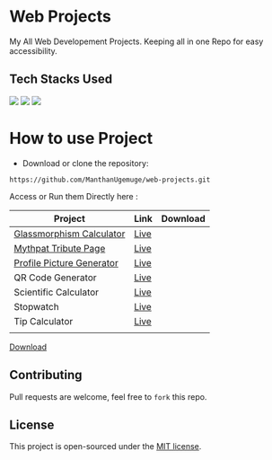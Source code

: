 # Web Projects
My All Web Developement Projects.
Keeping all in one Repo for easy accessibility. 

## Tech Stacks Used

<a target="_blank" href="https://www.w3schools.com/html/default.asp"><img src="https://img.shields.io/badge/html5%20-%23E34F26.svg?&style=for-the-badge&logo=html5&logoColor=white"></img></a>
<a target="_blank" href="https://www.w3schools.com/css/default.asp"><img src="https://img.shields.io/badge/css3%20-%231572B6.svg?&style=for-the-badge&logo=css3&logoColor=white"></img></a>
<a target="_blank" href="https://www.w3schools.com/js/default.asp"><img src="https://img.shields.io/badge/javascript%20-%23323330.svg?&style=for-the-badge&logo=javascript&logoColor=%23F7DF1E"></img></a>

# How to use Project 

- Download or clone the repository:

```
https://github.com/ManthanUgemuge/web-projects.git
```

Access or Run them Directly here :

|Project|Link|Download|
| ------------- | ------------- | ------------- |
|[Glassmorphism Calculator](https://github.com/ManthanUgemuge/Web-Projects/tree/main/glassmorphism-calculator)|[Live](https://manthanugemuge.github.io/web-projects/Glassmorphism%20Calculator/)||
|[Mythpat Tribute Page](https://github.com/ManthanUgemuge/Web-Projects/tree/main/Mythpat%20Tribute%20Page)|[Live](https://manthanugemuge.github.io/web-projects/Mythpat%20Tribute%20Page)||
|[Profile Picture Generator](https://github.com/ManthanUgemuge/Web-Projects/tree/main/Profile%20Picture%20Generator)|[Live](https://manthanugemuge.github.io/web-projects/Profile%20Picture%20Generator)||
|QR Code Generator|[Live](https://manthanugemuge.github.io/web-projects/QR%20Code%20Generator)||
|Scientific Calculator|[Live](https://manthanugemuge.github.io/web-projects/Scientific%20Calculator)||
|Stopwatch|[Live](https://manthanugemuge.github.io/web-projects/Stop%20Watch)||
|Tip Calculator|[Live](https://manthanugemuge.github.io/web-projects/Tip%20Calculator)||
||||


[Download](https://github.com/ManthanUgemuge/Web-Projects/archive/refs/heads/main.zip)

<!-- ll Projects [Live](https://manthanugemuge.github.io/web-projects/Tip%20Calculator) -->

## Contributing
Pull requests are welcome, feel free to ```fork``` this repo.

## License
This project is open-sourced under the [MIT license]().
